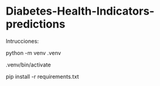 # Diabetes-Health-Indicators-predictions

Intrucciones: 

python -m venv .venv

.venv/bin/activate

pip install -r requirements.txt
